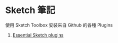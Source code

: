 # Sketch 筆記

使用 Sketch Toolbox 安裝來自 Github 的各種 Plugins

1. [Essential Sketch plugins](https://designcode.io/sketch-plugins)